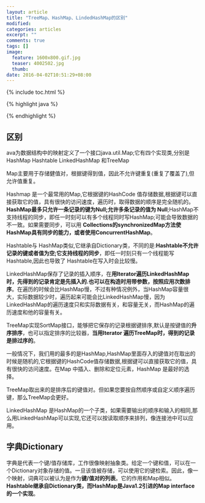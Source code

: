 ```yaml
---
layout: article
title: "TreeMap、HashMap、LindedHashMap的区别"
modified:
categories: articles
excerpt: ""
comments: true
tags: []
image: 
  feature: 1600x800.gif.jpg
  teaser: 4002502.jpg
  thumb:
date: 2016-04-02T10:51:29+08:00
---
```


{% include toc.html %}

{% highlight java %}

{% endhighlight %}

## 区别

ava为数据结构中的映射定义了一个接口java.util.Map;它有四个实现类,分别是HashMap Hashtable LinkedHashMap 和TreeMap 

Map主要用于存储健值对，根据键得到值，因此不允许键重复(重复了覆盖了),但允许值重复。 

Hashmap 是一个最常用的Map,它根据键的HashCode 值存储数据,根据键可以直接获取它的值，具有很快的访问速度，遍历时，取得数据的顺序是完全随机的。**HashMap最多只允许一条记录的键为Null;允许多条记录的值为 Null**;HashMap不支持线程的同步，即任一时刻可以有多个线程同时写HashMap;可能会导致数据的不一致。如果需要同步，可以用 **Collections的synchronizedMap方法使HashMap具有同步的能力，或者使用ConcurrentHashMap**。 

Hashtable与 HashMap类似,它继承自Dictionary类，不同的是:**Hashtable不允许记录的键或者值为空;它支持线程的同步**，即任一时刻只有一个线程能写Hashtable,因此也导致了 Hashtable在写入时会比较慢。 

LinkedHashMap保存了记录的插入顺序，在**用Iterator遍历LinkedHashMap时，先得到的记录肯定是先插入的.也可以在构造时用带参数，按照应用次数排序**。在遍历的时候会比HashMap慢，不过有种情况例外，当HashMap容量很大，实际数据较少时，遍历起来可能会比LinkedHashMap慢，因为LinkedHashMap的遍历速度只和实际数据有关，和容量无关，而HashMap的遍历速度和他的容量有关。 

TreeMap实现SortMap接口，能够把它保存的记录根据键排序,默认是按键值的**升序排序**，也可以指定排序的比较器，**当用Iterator 遍历TreeMap时，得到的记录是排过序的**。 

一般情况下，我们用的最多的是HashMap,HashMap里面存入的键值对在取出的时候是随机的,它根据键的HashCode值存储数据,根据键可以直接获取它的值，具有很快的访问速度。在Map 中插入、删除和定位元素，HashMap 是最好的选择。 

TreeMap取出来的是排序后的键值对。但如果您要按自然顺序或自定义顺序遍历键，那么TreeMap会更好。 

LinkedHashMap 是HashMap的一个子类，如果需要输出的顺序和输入的相同,那么用LinkedHashMap可以实现,它还可以按读取顺序来排列，像连接池中可以应用。

## 字典Dictionary

字典是代表一个键/值存储库，工作很像映射抽象类。给定一个键和值，可以在一个Dictionary对象存储的值。一旦该值被存储，可以使用它的键检索。因此，像一个映射，词典可以被认为是作为**键/值对的列表**。它的作用和Map相似。**Hashtable继承自Dictionary类，而HashMap是Java1.2引进的Map interface的一个实现**。








